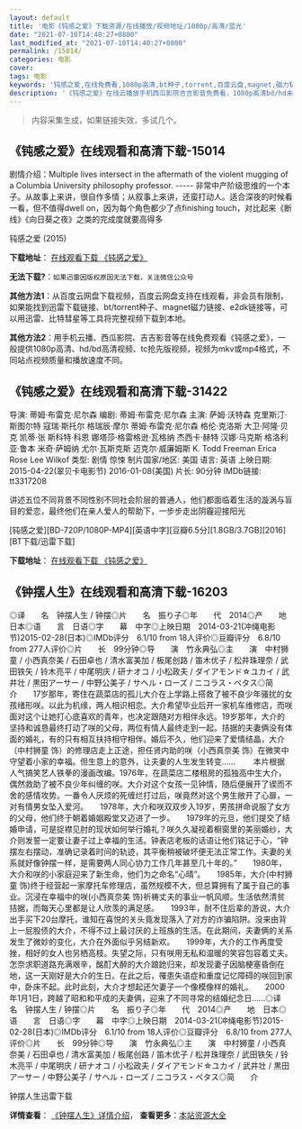 ```yaml
---
layout: default
title: '电影《钝感之爱》下载资源/在线播放/视频地址/1080p/高清/蓝光'
date: "2021-07-10T14:40:27+0800"
last_modified_at: "2021-07-10T14:40:27+0800"
permalink: /15014/
categories: 电影
cover:
tags: 电影
keywords: '钝感之爱,在线免费看,1080p高清,bt种子,torrent,百度云盘,magnet,磁力链,迅雷下载资源'
description: '《钝感之爱》在线云播放手机西瓜影院吉吉影音免费看，1080p高清bd/hd未删减完整版和tc抢先枪版，mkv/mp4格式，附带bt/torrent种子、magnet/磁力链、百度云盘、网盘资源迅雷下载链接'
---
```


>内容采集生成，如果链接失效，多试几个。


## 《钝感之爱》在线观看和高清下载-15014

剧情介绍：Multiple lives intersect in the aftermath of the violent mugging of a Columbia University philosophy professor. ----- 非常中产阶级思维的一个本子。从故事上来讲，很自作多情；从叙事上来讲，还蛮打动人。适合深夜的时候看一看，但不值得dwell on，因为每个角色都少了点finishing touch，对比起来《断线》《向日葵之夜》之类的完成度就要高得多


钝感之爱 (2015)

**下载地址**： [在线观看下载 《钝感之爱》](https://www.btbtdy.me/btdy/dy4746.html) 


**无法下载?**：`如果迅雷因版权原因无法下载，关注微信公众号 `

**其他方法1**：从百度云网盘下载视频，百度云网盘支持在线观看，非会员有限制，如果能找到迅雷下载链接、bt/torrent种子、magnet磁力链接、e2dk链接等，可以用迅雷、比特彗星等工具将完整视频下载到本地。

**其他方法2**：用手机云播、西瓜影院、吉吉影音等在线免费观看《钝感之爱》，一般提供1080p高清、hd/bd高清视频、tc抢先版视频，视频为mkv或mp4格式，不同站点视频质量和播放速度不同。


## 《钝感之爱》在线观看和高清下载-31422

导演: 蒂姆·布雷克·尼尔森 编剧: 蒂姆·布雷克·尼尔森 主演: 萨姆·沃特森 克里斯汀·斯图尔特 寇瑞·斯托尔 格瑞辰·摩尔 蒂姆·布雷克·尼尔森 格伦·克洛斯 大卫·阿隆·贝克 凯蒂·张 斯科特·科恩 娜塔莎·格雷格逊·瓦格纳 杰西卡·赫特 汉娜·马克斯 格洛利亚·鲁本 米奇·萨姆纳 尤尔·瓦斯克斯 迈克尔·威廉姆斯 K. Todd Freeman Erica Rose Lee Wilkof 类型: 剧情 惊悚 制片国家/地区: 美国 语言: 英语 上映日期: 2015-04-22(翠贝卡电影节) 2016-01-08(美国) 片长: 90分钟 IMDb链接: tt3317208

讲述五位不同背景不同性别不同社会阶层的普通人，他们都面临着生活的漩涡与盲目的爱恋，最终他们在亲人爱人的帮助下，一步步走出阴霾迎接阳光


[钝感之爱][BD-720P/1080P-MP4][英语中字][豆瓣6.5分][1.8GB/3.7GB][2016][BT下载/迅雷下载]

**下载地址**： [在线观看下载 《钝感之爱》](https://www.btdx8.com/torrent/anesthesia_2016.html) 


## 《钟摆人生》在线观看和高清下载-16203

◎译　　名　钟摆人生 / 钟摆◎片　　名　振り子◎年　　代　2014◎产　　地　日本◎语　　言　日语◎字　　幕　中字◎上映日期　2014-03-21(冲绳电影节)2015-02-28(日本)◎IMDb评分　6.1/10 from 18人评价◎豆瓣评分　6.8/10 from 277人评价◎片　　长　99分钟◎导　　演　竹永典弘◎主　　演　中村狮童 / 小西真奈美 / 石田卓也 / 清水富美加 / 板尾创路 / 笛木优子 / 松井珠理奈 / 武田铁矢 / 铃木亮平 / 中尾明庆 / 研ナオコ / 小松政夫 / ダイアモンド☆ユカイ / 武井壮 / 黒田アーサー / 中野公美子 / サヘル・ローズ / ニコラス・ペタス◎简　　介　　17岁那年，寄住在蔬菜店的孤儿大介在上学路上搭救了被不良少年骚扰的女孩绪形咲。以此为机缘，两人相识相恋。大介希望毕业后开一家机车维修店，而咲面对这个让她打心底喜欢的青年，也决定跟随对方相伴永远。19岁那年，大介的坚持和诚恳最终打动了咲的父母，两位有情人最终走到一起。拮据的夫妻俩没有体面的婚礼，有的只有相互扶持相守相伴。婚后不久，他们迎来了爱情结晶，大介（中村狮童 饰）的修理店走上正途，担任贤内助的咲（小西真奈美 饰）在微笑中守望着小家的幸福。但生意上的意外，让夫妻的人生发生转变…… 　　本片根据人气搞笑艺人铁拳的漫画改编。1976年，在蔬菜店二楼租房的孤独高中生大介，偶然救助了被不良少年纠缠的咲。大介对这个女孩一见钟情，随后便展开了锲而不舍的感情攻势。一番令人厌烦的死缠烂打过后，咲竟然对这个男生敞开了心扉，一对有情男女坠入爱河。　　1978年，大介和咲双双步入19岁，男孩拼命说服了女方的父母，他们终于朝着婚姻殿堂又迈进了一步。　　1979年的元旦，他们提交了结婚申请，可是捉襟见肘的现状如何举行婚礼？咲久久凝视着橱窗里的美丽婚纱，大介则发誓一定要让妻子过上幸福的生活。钟表店老板的话语让他们铭记于心，“钟摆左右摆动，准确记录着时间的轨迹，其平衡稍被破坏便无法正常工作。夫妻的关系就好像钟摆一样，是需要两人同心协力工作几年甚至几十年的。”　　1980年，大介和咲的小家庭迎来了新生命，他们为之命名“心晴”。　　1985年，大介(中村狮童 饰)终于经营起一家摩托车修理店，虽然规模不大，但总算拥有了属于自己的事业。沉浸在幸福中的咲(小西真奈美 饰)祈祷丈夫的事业一帆风顺。生活依然清贫拮据，而每天心里都是让人欣羡的满足感。　　1993年，耐不住后辈的游说，大介出手买下20台摩托，谁知在喜悦的关头竟发现落入了对方的诈骗陷阱。没来由背上一屁股债的大介，不得不过上最讨厌的上班族的生活。在此期间，夫妻俩的关系发生了微妙的变化，大介在外面似乎另结新欢。　　1999年，大介的工作再度受挫，相好的女人也另栖高枝。失望之际，只有咲用无私和温暖的笑容包容着丈夫。怎奈求职道路充满艰辛，酩酊大醉的大介踉跄归来，却发现妻子因脑梗塞昏倒在地，这一天刚好是大介的生日。在此之后，罹患失语症和重度记忆障碍的咲回到家中，卧床不起。此时此刻，大介才想起还欠妻子一个像模像样的婚礼。　　2000年1月1日，跨越了昭和和平成的夫妻俩，迎来了不同寻常的结婚纪念日……◎译　　名　钟摆人生 / 钟摆◎片　　名　振り子◎年　　代　2014◎产　　地　日本◎语　　言　日语◎字　　幕　中字◎上映日期　2014-03-21(冲绳电影节)2015-02-28(日本)◎IMDb评分　6.1/10 from 18人评价◎豆瓣评分　6.8/10 from 277人评价◎片　　长　99分钟◎导　　演　竹永典弘◎主　　演　中村狮童 / 小西真奈美 / 石田卓也 / 清水富美加 / 板尾创路 / 笛木优子 / 松井珠理奈 / 武田铁矢 / 铃木亮平 / 中尾明庆 / 研ナオコ / 小松政夫 / ダイアモンド☆ユカイ / 武井壮 / 黒田アーサー / 中野公美子 / サヘル・ローズ / ニコラス・ペタス◎简　　介


钟摆人生迅雷下载

**详情查看**： [《钟摆人生》详情介绍](/movie/16203/)， **查看更多**：[本站资源大全](/movie/t/all/)

